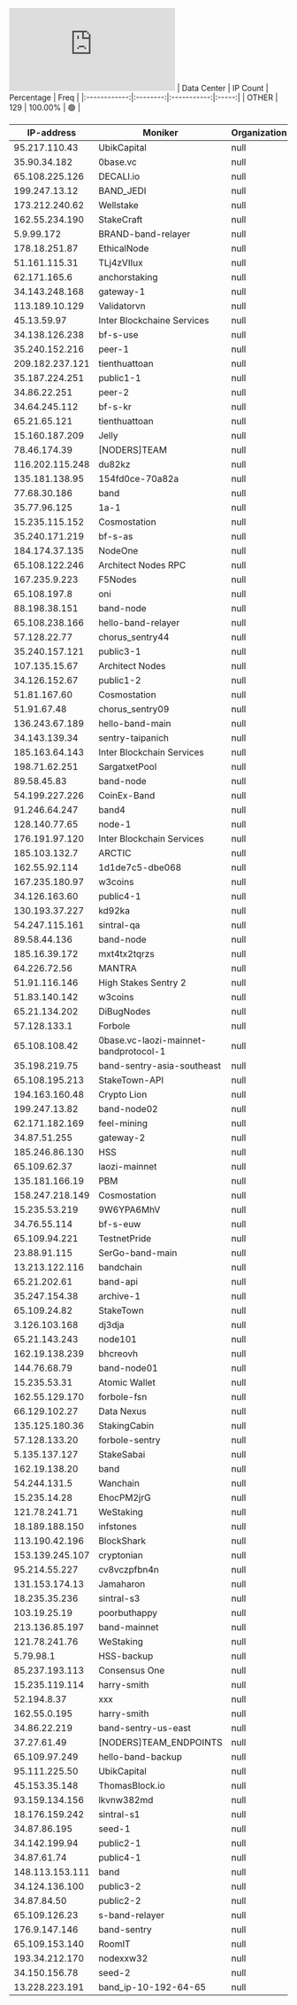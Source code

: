 ![Diagramm](https://github.com/obajay/StateSync-snapshots/blob/main/Projects/BandProtocol/1/README.md)
| Data Center | IP Count | Percentage | Freq |
|:------------:|:--------:|:-----------:|:-----:|
| OTHER | 129 | 100.00% | 🟢 |

<!-- START_TABLE -->
| IP-address | Moniker | Organization | Country | City |
|-------------|---------|---------------|---------|------|
| 95.217.110.43 | UbikCapital | null | 🏴‍☠️ null | null |
| 35.90.34.182 | 0base.vc | null | 🏴‍☠️ null | null |
| 65.108.225.126 | DECALI.io | null | 🏴‍☠️ null | null |
| 199.247.13.12 | BAND_JEDI | null | 🏴‍☠️ null | null |
| 173.212.240.62 | Wellstake | null | 🏴‍☠️ null | null |
| 162.55.234.190 | StakeCraft | null | 🏴‍☠️ null | null |
| 5.9.99.172 | BRAND-band-relayer | null | 🏴‍☠️ null | null |
| 178.18.251.87 | EthicalNode | null | 🏴‍☠️ null | null |
| 51.161.115.31 | TLj4zVIIux | null | 🏴‍☠️ null | null |
| 62.171.165.6 | anchorstaking | null | 🏴‍☠️ null | null |
| 34.143.248.168 | gateway-1 | null | 🏴‍☠️ null | null |
| 113.189.10.129 | Validatorvn | null | 🏴‍☠️ null | null |
| 45.13.59.97 | Inter Blockchaine Services | null | 🏴‍☠️ null | null |
| 34.138.126.238 | bf-s-use | null | 🏴‍☠️ null | null |
| 35.240.152.216 | peer-1 | null | 🏴‍☠️ null | null |
| 209.182.237.121 | tienthuattoan | null | 🏴‍☠️ null | null |
| 35.187.224.251 | public1-1 | null | 🏴‍☠️ null | null |
| 34.86.22.251 | peer-2 | null | 🏴‍☠️ null | null |
| 34.64.245.112 | bf-s-kr | null | 🏴‍☠️ null | null |
| 65.21.65.121 | tienthuattoan | null | 🏴‍☠️ null | null |
| 15.160.187.209 | Jelly | null | 🏴‍☠️ null | null |
| 78.46.174.39 | [NODERS]TEAM | null | 🏴‍☠️ null | null |
| 116.202.115.248 | du82kz | null | 🏴‍☠️ null | null |
| 135.181.138.95 | 154fd0ce-70a82a | null | 🏴‍☠️ null | null |
| 77.68.30.186 | band | null | 🏴‍☠️ null | null |
| 35.77.96.125 | 1a-1 | null | 🏴‍☠️ null | null |
| 15.235.115.152 | Cosmostation | null | 🏴‍☠️ null | null |
| 35.240.171.219 | bf-s-as | null | 🏴‍☠️ null | null |
| 184.174.37.135 | NodeOne | null | 🏴‍☠️ null | null |
| 65.108.122.246 | Architect Nodes RPC | null | 🏴‍☠️ null | null |
| 167.235.9.223 | F5Nodes | null | 🏴‍☠️ null | null |
| 65.108.197.8 | oni | null | 🏴‍☠️ null | null |
| 88.198.38.151 | band-node | null | 🏴‍☠️ null | null |
| 65.108.238.166 | hello-band-relayer | null | 🏴‍☠️ null | null |
| 57.128.22.77 | chorus_sentry44 | null | 🏴‍☠️ null | null |
| 35.240.157.121 | public3-1 | null | 🏴‍☠️ null | null |
| 107.135.15.67 | Architect Nodes | null | 🏴‍☠️ null | null |
| 34.126.152.67 | public1-2 | null | 🏴‍☠️ null | null |
| 51.81.167.60 | Cosmostation | null | 🏴‍☠️ null | null |
| 51.91.67.48 | chorus_sentry09 | null | 🏴‍☠️ null | null |
| 136.243.67.189 | hello-band-main | null | 🏴‍☠️ null | null |
| 34.143.139.34 | sentry-taipanich | null | 🏴‍☠️ null | null |
| 185.163.64.143 | Inter Blockchain Services | null | 🏴‍☠️ null | null |
| 198.71.62.251 | SargatxetPool | null | 🏴‍☠️ null | null |
| 89.58.45.83 | band-node | null | 🏴‍☠️ null | null |
| 54.199.227.226 | CoinEx-Band | null | 🏴‍☠️ null | null |
| 91.246.64.247 | band4 | null | 🏴‍☠️ null | null |
| 128.140.77.65 | node-1 | null | 🏴‍☠️ null | null |
| 176.191.97.120 | Inter Blockchain Services | null | 🏴‍☠️ null | null |
| 185.103.132.7 | ARCTIC | null | 🏴‍☠️ null | null |
| 162.55.92.114 | 1d1de7c5-dbe068 | null | 🏴‍☠️ null | null |
| 167.235.180.97 | w3coins | null | 🏴‍☠️ null | null |
| 34.126.163.60 | public4-1 | null | 🏴‍☠️ null | null |
| 130.193.37.227 | kd92ka | null | 🏴‍☠️ null | null |
| 54.247.115.161 | sintral-qa | null | 🏴‍☠️ null | null |
| 89.58.44.136 | band-node | null | 🏴‍☠️ null | null |
| 185.16.39.172 | mxt4tx2tqrzs | null | 🏴‍☠️ null | null |
| 64.226.72.56 | MANTRA | null | 🏴‍☠️ null | null |
| 51.91.116.146 | High Stakes Sentry 2 | null | 🏴‍☠️ null | null |
| 51.83.140.142 | w3coins | null | 🏴‍☠️ null | null |
| 65.21.134.202 | DiBugNodes | null | 🏴‍☠️ null | null |
| 57.128.133.1 | Forbole | null | 🏴‍☠️ null | null |
| 65.108.108.42 | 0base.vc-laozi-mainnet-bandprotocol-1 | null | 🏴‍☠️ null | null |
| 35.198.219.75 | band-sentry-asia-southeast | null | 🏴‍☠️ null | null |
| 65.108.195.213 | StakeTown-API | null | 🏴‍☠️ null | null |
| 194.163.160.48 | Crypto Lion | null | 🏴‍☠️ null | null |
| 199.247.13.82 | band-node02 | null | 🏴‍☠️ null | null |
| 62.171.182.169 | feel-mining | null | 🏴‍☠️ null | null |
| 34.87.51.255 | gateway-2 | null | 🏴‍☠️ null | null |
| 185.246.86.130 | HSS | null | 🏴‍☠️ null | null |
| 65.109.62.37 | laozi-mainnet | null | 🏴‍☠️ null | null |
| 135.181.166.19 | PBM | null | 🏴‍☠️ null | null |
| 158.247.218.149 | Cosmostation | null | 🏴‍☠️ null | null |
| 15.235.53.219 | 9W6YPA6MhV | null | 🏴‍☠️ null | null |
| 34.76.55.114 | bf-s-euw | null | 🏴‍☠️ null | null |
| 65.109.94.221 | TestnetPride | null | 🏴‍☠️ null | null |
| 23.88.91.115 | SerGo-band-main | null | 🏴‍☠️ null | null |
| 13.213.122.116 | bandchain | null | 🏴‍☠️ null | null |
| 65.21.202.61 | band-api | null | 🏴‍☠️ null | null |
| 35.247.154.38 | archive-1 | null | 🏴‍☠️ null | null |
| 65.109.24.82 | StakeTown | null | 🏴‍☠️ null | null |
| 3.126.103.168 | dj3dja | null | 🏴‍☠️ null | null |
| 65.21.143.243 | node101 | null | 🏴‍☠️ null | null |
| 162.19.138.239 | bhcreovh | null | 🏴‍☠️ null | null |
| 144.76.68.79 | band-node01 | null | 🏴‍☠️ null | null |
| 15.235.53.31 | Atomic Wallet | null | 🏴‍☠️ null | null |
| 162.55.129.170 | forbole-fsn | null | 🏴‍☠️ null | null |
| 66.129.102.27 | Data Nexus | null | 🏴‍☠️ null | null |
| 135.125.180.36 | StakingCabin | null | 🏴‍☠️ null | null |
| 57.128.133.20 | forbole-sentry | null | 🏴‍☠️ null | null |
| 5.135.137.127 | StakeSabai | null | 🏴‍☠️ null | null |
| 162.19.138.20 | band | null | 🏴‍☠️ null | null |
| 54.244.131.5 | Wanchain | null | 🏴‍☠️ null | null |
| 15.235.14.28 | EhocPM2jrG | null | 🏴‍☠️ null | null |
| 121.78.241.71 | WeStaking | null | 🏴‍☠️ null | null |
| 18.189.188.150 | infstones | null | 🏴‍☠️ null | null |
| 113.190.42.196 | BlockShark | null | 🏴‍☠️ null | null |
| 153.139.245.107 | cryptonian | null | 🏴‍☠️ null | null |
| 95.214.55.227 | cv8vczpfbn4n | null | 🏴‍☠️ null | null |
| 131.153.174.13 | Jamaharon | null | 🏴‍☠️ null | null |
| 18.235.35.236 | sintral-s3 | null | 🏴‍☠️ null | null |
| 103.19.25.19 | poorbuthappy | null | 🏴‍☠️ null | null |
| 213.136.85.197 | band-mainnet | null | 🏴‍☠️ null | null |
| 121.78.241.76 | WeStaking | null | 🏴‍☠️ null | null |
| 5.79.98.1 | HSS-backup | null | 🏴‍☠️ null | null |
| 85.237.193.113 | Consensus One | null | 🏴‍☠️ null | null |
| 15.235.119.114 | harry-smith | null | 🏴‍☠️ null | null |
| 52.194.8.37 | xxx | null | 🏴‍☠️ null | null |
| 162.55.0.195 | harry-smith | null | 🏴‍☠️ null | null |
| 34.86.22.219 | band-sentry-us-east | null | 🏴‍☠️ null | null |
| 37.27.61.49 | [NODERS]TEAM_ENDPOINTS | null | 🏴‍☠️ null | null |
| 65.109.97.249 | hello-band-backup | null | 🏴‍☠️ null | null |
| 95.111.225.50 | UbikCapital | null | 🏴‍☠️ null | null |
| 45.153.35.148 | ThomasBlock.io | null | 🏴‍☠️ null | null |
| 93.159.134.156 | lkvnw382md | null | 🏴‍☠️ null | null |
| 18.176.159.242 | sintral-s1 | null | 🏴‍☠️ null | null |
| 34.87.86.195 | seed-1 | null | 🏴‍☠️ null | null |
| 34.142.199.94 | public2-1 | null | 🏴‍☠️ null | null |
| 34.87.61.74 | public4-1 | null | 🏴‍☠️ null | null |
| 148.113.153.111 | band | null | 🏴‍☠️ null | null |
| 34.124.136.100 | public3-2 | null | 🏴‍☠️ null | null |
| 34.87.84.50 | public2-2 | null | 🏴‍☠️ null | null |
| 65.109.126.23 | s-band-relayer | null | 🏴‍☠️ null | null |
| 176.9.147.146 | band-sentry | null | 🏴‍☠️ null | null |
| 65.109.153.140 | RoomIT | null | 🏴‍☠️ null | null |
| 193.34.212.170 | nodexxw32 | null | 🏴‍☠️ null | null |
| 34.150.156.78 | seed-2 | null | 🏴‍☠️ null | null |
| 13.228.223.191 | band_ip-10-192-64-65 | null | 🏴‍☠️ null | null |

<!-- END_TABLE -->